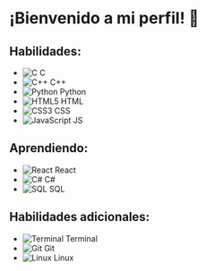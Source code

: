 # ¡Bienvenido a mi perfil! 👋



## Habilidades: 
- ![C](https://img.shields.io/badge/-C-00599C?logo=c&logoColor=white) C
- ![C++](https://img.shields.io/badge/-C%2B%2B-00599C?logo=c%2B%2B&logoColor=white) C++
- ![Python](https://img.shields.io/badge/-Python-306998?logo=python&logoColor=white) Python
- ![HTML5](https://img.shields.io/badge/-HTML5-E34F26?logo=html5&logoColor=white) HTML
- ![CSS3](https://img.shields.io/badge/-CSS3-1572B6?logo=css3&logoColor=white) CSS
- ![JavaScript](https://img.shields.io/badge/-JavaScript-F7DF1E?logo=javascript&logoColor=black) JS

## Aprendiendo:
- ![React](https://img.shields.io/badge/-React-61DAFB?logo=react&logoColor=black) React
- ![C#](https://img.shields.io/badge/-C%23-239120?logo=c-sharp&logoColor=white) C#
- ![SQL](https://img.shields.io/badge/-SQL-00758F?logo=postgresql&logoColor=white) SQL

## Habilidades adicionales:
- ![Terminal](https://img.shields.io/badge/-Terminal-2D2D2D?logo=ubuntu&logoColor=white) Terminal
- ![Git](https://img.shields.io/badge/-Git-F05032?logo=git&logoColor=white) Git
- ![Linux](https://img.shields.io/badge/-Linux-FCC624?logo=linux&logoColor=black) Linux

